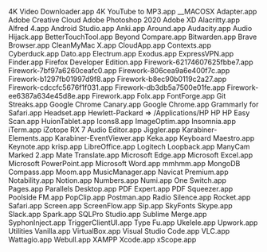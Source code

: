 4K Video Downloader.app
4K YouTube to MP3.app
__MACOSX
Adapter.app
Adobe Creative Cloud
Adobe Photoshop 2020
Adobe XD
Alacritty.app
Alfred 4.app
Android Studio.app
Anki.app
Around.app
Audacity.app
Audio Hijack.app
BetterTouchTool.app
Beyond Compare.app
Bitwarden.app
Brave Browser.app
CleanMyMac X.app
CloudApp.app
Contexts.app
Cyberduck.app
Dato.app
Electrum.app
Exodus.app
ExpressVPN.app
Finder.app
Firefox Developer Edition.app
Firework-62174607625fbbe7.app
Firework-7bf97a6260ceafc0.app
Firework-806cea9a6e400f7c.app
Firework-b1297fb01997d9f8.app
Firework-b8ec90b0119c2a27.app
Firework-cdccfc5676f1f031.app
Firework-db3db5a7500e01fe.app
Firework-ee6387a634e45d8e.app
Firework.app
Folx.app
FontForge.app
Git Streaks.app
Google Chrome Canary.app
Google Chrome.app
Grammarly for Safari.app
Headset.app
Hewlett-Packard ⇒ /Applications/HP
HP
HP Easy Scan.app
HuionTablet.app
Icons8.app
ImageOptim.app
Insomnia.app
iTerm.app
iZotope RX 7 Audio Editor.app
Jiggler.app
Karabiner-Elements.app
Karabiner-EventViewer.app
Keka.app
Keyboard Maestro.app
Keynote.app
krisp.app
LibreOffice.app
Logitech
Loopback.app
ManyCam
Marked 2.app
Mate Translate.app
Microsoft Edge.app
Microsoft Excel.app
Microsoft PowerPoint.app
Microsoft Word.app
mmhmm.app
MongoDB Compass.app
Moom.app
MusicManager.app
Navicat Premium.app
Notability.app
Notion.app
Numbers.app
Numi.app
One Switch.app
Pages.app
Parallels Desktop.app
PDF Expert.app
PDF Squeezer.app
Poolside FM.app
PopClip.app
Postman.app
Radio Silence.app
Rocket.app
Safari.app
Screen.app
ScreenFlow.app
Sip.app
SkyFonts
Skype.app
Slack.app
Spark.app
SQLPro Studio.app
Sublime Merge.app
SyphonInject.app
TriggerClientUI.app
Type Fu.app
Ukelele.app
Upwork.app
Utilities
Vanilla.app
VirtualBox.app
Visual Studio Code.app
VLC.app
Wattagio.app
Webull.app
XAMPP
Xcode.app
xScope.app
